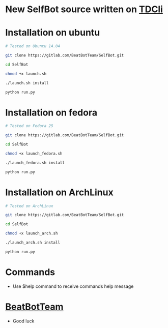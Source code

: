 # New SelfBot source written on [TDCli](valtman.name/telegram-cli)

# Installation on ubuntu

```sh
# Tested on Ubuntu 14.04

git clone https://gitlab.com/BeatBotTeam/SelfBot.git

cd SelfBot

chmod +x launch.sh

./launch.sh install

python run.py
```
# Installation on fedora
```sh
# Tested on Fedora 25

git clone https://gitlab.com/BeatBotTeam/SelfBot.git

cd SelfBot

chmod +x launch_fedora.sh

./launch_fedora.sh install

python run.py
```
# Installation on ArchLinux
```sh
# Tested on ArchLinux

git clone https://gitlab.com/BeatBotTeam/SelfBot.git

cd SelfBot

chmod +x launch_arch.sh

./launch_arch.sh install

python run.py
```

# Commands

* Use $help command to receive commands help message


# [BeatBotTeam](telegram.me/beatBot_Channel)

* Good luck 
